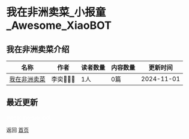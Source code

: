 # 我在非洲卖菜_小报童_Awesome_XiaoBOT

## 我在非洲卖菜介绍
>   
  


|名称|作者|读者数量|内容数量|更新时间|
|---|---|---|---|---|
|[我在非洲卖菜](https://xiaobot.net/p/africa?refer=0b133df9-27dc-423b-8101-639049001c13)|李奕👩🏻‍🌾|1人|0篇|2024-11-01|

## 最近更新



<a href="https://github.com/Reno9527/awesome-xiaobot" style="color: white; text-decoration: none;">awesome-xiaobot</a>

返回 [首页](../README.md)
